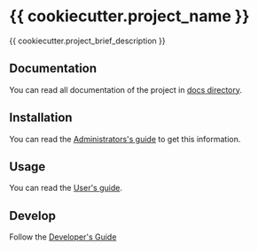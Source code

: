 # {{ cookiecutter.project_name }}

{{ cookiecutter.project_brief_description }}

## Documentation

You can read all documentation of the project in [docs directory](./docs/index.md).

## Installation

You can read the [Administrators's guide](./docs/administrators/index.md) to get this information.

## Usage

You can read the [User's guide](./docs/users/index.md).

## Develop

Follow the [Developer's Guide](./docs/developers/index.md)
